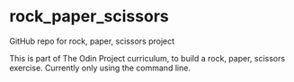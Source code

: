 # rock_paper_scissors
GitHub repo for rock, paper, scissors project

This is part of The Odin Project curriculum, to build a rock, paper, scissors exercise. Currently only using the command line.
